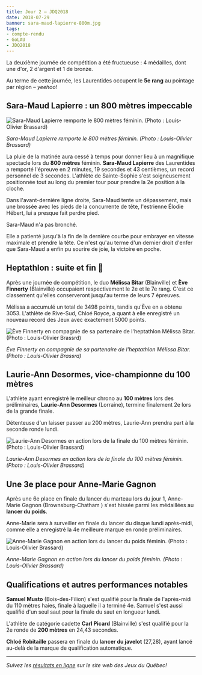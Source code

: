 ```yaml
---
title: Jour 2 – JDQ2018
date: 2018-07-29
banner: sara-maud-lapierre-800m.jpg
tags:
- compte-rendu
- GoLAU
- JDQ2018
---
```


La deuxième journée de compétition a été fructueuse : 4 médailles, dont une d'or, 2 d'argent et 1 de bronze.

Au terme de cette journée, les Laurentides occupent le **5e rang** au pointage par région – _yeehoo!_

## Sara-Maud Lapierre : un 800 mètres impeccable

![Sara-Maud Lapierre remporte le 800 mètres féminin. (Photo : Louis-Olivier Brassard)](sara-maud-lapierre-800m.jpg)

_Sara-Maud Lapierre remporte le 800 mètres féminin. (Photo : Louis-Olivier Brassard)_

La pluie de la matinée aura cessé à temps pour donner lieu à un magnifique spectacle lors du **800 mètres** féminin. **Sara-Maud Lapierre** des Laurentides a remporté l'épreuve en 2 minutes, 19 secondes et 43 centièmes, un record personnel de 3 secondes. L'athlète de Sainte-Sophie s'est soigneusement positionnée tout au long du premier tour pour prendre la 2e position à la cloche.

Dans l'avant-dernière ligne droite, Sara-Maud tente un dépassement, mais une brossée avec les pieds de la concurrente de tête, l'estrienne Élodie Hébert, lui a presque fait perdre pied.

Sara-Maud n'a pas bronché.

Elle a patienté jusqu'à la fin de la dernière courbe pour embrayer en vitesse maximale et prendre la tête. Ce n'est qu'au terme d'un dernier droit d'enfer que Sara-Maud a enfin pu sourire de joie, la victoire en poche.

## Heptathlon : suite et fin 🥈

Après une journée de compétition, le duo **Mélissa Bitar** (Blainville) et **Ève Finnerty** (Blainville) occupaient respectivement le 2e et le 7e rang. C'est ce classement qu'elles conserveront jusqu'au terme de leurs 7 épreuves.

Mélissa a accumulé un total de 3498 points, tandis qu'Ève en a obtenu 3053. L'athlète de Rive-Sud, Chloé Royce, a quant à elle enregistré un nouveau record des Jeux avec exactement 5000 points.

![Ève Finnerty en compagnie de sa partenaire de l'heptathlon Mélissa Bitar. (Photo : Louis-Olivier Brassrd)](eve-finnerty-melissa-bitar.jpg)

_Ève Finnerty en compagnie de sa partenaire de l'heptathlon Mélissa Bitar. (Photo : Louis-Olivier Brassrd)_

## Laurie-Ann Desormes, vice-championne du 100 mètres

L'athlète ayant enregistré le meilleur chrono au **100 mètres** lors des préliminaires, **Laurie-Ann Desormes** (Lorraine), termine finalement 2e lors de la grande finale.

Détenteuse d'un laisser passer au 200 mètres, Laurie-Ann prendra part à la seconde ronde lundi.

![Laurie-Ann Desormes en action lors de la finale du 100 mètres féminin. (Photo : Louis-Olivier Brassard)](laurie-ann-desormes-100m.jpg)

_Laurie-Ann Desormes en action lors de la finale du 100 mètres féminin. (Photo : Louis-Olivier Brassard)_

## Une 3e place pour Anne-Marie Gagnon

Après une 6e place en finale du lancer du marteau lors du jour 1, Anne-Marie Gagnon (Brownsburg-Chatham ) s'est hissée parmi les médaillées au **lancer du poids**.

Anne-Marie sera à surveiller en finale du lancer du disque lundi après-midi, comme elle a enregistré la 4e meilleure marque en ronde préliminaires.

![Anne-Marie Gagnon en action lors du lancer du poids féminin. (Photo : Louis-Olivier Brassard)](anne-marie-gagnon.jpg)

_Anne-Marie Gagnon en action lors du lancer du poids féminin. (Photo : Louis-Olivier Brassard)_

## Qualifications et autres performances notables

**Samuel Musto** (Bois-des-Filion) s'est qualifié pour la finale de l'après-midi du 110 mètres haies, finale à laquelle il a terminé 4e. Samuel s'est aussi qualifié d'un seul saut pour la finale du saut en longueur lundi.

L'athlète de catégorie cadette **Carl Picard** (Blainville) s'est qualifié pour la 2e ronde de **200 mètres** en 24,43 secondes.

**Chloé Robitaille** passera en finale du **lancer du javelot** (27,28), ayant lancé au-delà de la marque de qualification automatique.


---

_Suivez les [résultats en ligne](http://resultats.jeuxduquebec.com/fr/compilation/sport.html?sport=224) sur le site web des Jeux du Québec!_
